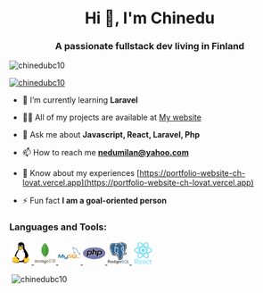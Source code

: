 <h1 align="center">Hi 👋, I'm Chinedu</h1>
<h3 align="center">A passionate fullstack dev living in Finland</h3>

<p align="left"> <img src="https://komarev.com/ghpvc/?username=chinedubc10&label=Profile%20views&color=0e75b6&style=flat" alt="chinedubc10" /> </p>

<p align="left"> <a href="https://github.com/ryo-ma/github-profile-trophy"><img src="https://github-profile-trophy.vercel.app/?username=chinedubc10" alt="chinedubc10" /></a> </p>

- 🌱 I’m currently learning **Laravel**

- 👨‍💻 All of my projects are available at [My website](https://portfolio-website-chi-lovat.vercel.app)

- 💬 Ask me about **Javascript, React, Laravel, Php**

- 📫 How to reach me **nedumilan@yahoo.com**

- 📄 Know about my experiences [https://portfolio-website-ch-lovat.vercel.app](https://portfolio-website-ch-lovat.vercel.app)

- ⚡ Fun fact **I am a goal-oriented person**

<h3 align="left">Languages and Tools:</h3>
<p align="left"> <a href="https://www.linux.org/" target="_blank" rel="noreferrer"> <img src="https://raw.githubusercontent.com/devicons/devicon/master/icons/linux/linux-original.svg" alt="linux" width="40" height="40"/> </a> <a href="https://www.mongodb.com/" target="_blank" rel="noreferrer"> <img src="https://raw.githubusercontent.com/devicons/devicon/master/icons/mongodb/mongodb-original-wordmark.svg" alt="mongodb" width="40" height="40"/> </a> <a href="https://www.mysql.com/" target="_blank" rel="noreferrer"> <img src="https://raw.githubusercontent.com/devicons/devicon/master/icons/mysql/mysql-original-wordmark.svg" alt="mysql" width="40" height="40"/> </a> <a href="https://www.php.net" target="_blank" rel="noreferrer"> <img src="https://raw.githubusercontent.com/devicons/devicon/master/icons/php/php-original.svg" alt="php" width="40" height="40"/> </a> <a href="https://www.postgresql.org" target="_blank" rel="noreferrer"> <img src="https://raw.githubusercontent.com/devicons/devicon/master/icons/postgresql/postgresql-original-wordmark.svg" alt="postgresql" width="40" height="40"/> </a> <a href="https://reactjs.org/" target="_blank" rel="noreferrer"> <img src="https://raw.githubusercontent.com/devicons/devicon/master/icons/react/react-original-wordmark.svg" alt="react" width="40" height="40"/> </a> </p>

<p>&nbsp;<img align="center" src="https://github-readme-stats.vercel.app/api?username=chinedubc10&show_icons=true&locale=en" alt="chinedubc10" /></p>
